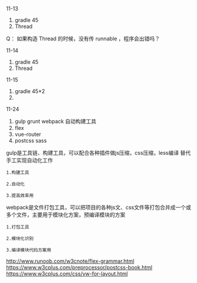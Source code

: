 11-13

1. gradle  45
2. Thread


Q： 如果构造 Thread 的时候，没有传 runnable ，程序会出错吗？




11-14 
1. gradle 45 
2. Thread 


11-15
1. gradle 45*2 
2. 



11-24
1. gulp grunt webpack   自动构建工具
2. flex  
3. vue-router
4. postcss sass

gulp是工具链、构建工具，可以配合各种插件做js压缩，css压缩，less编译 替代手工实现自动化工作

	1.构建工具

	2.自动化

	3.提高效率用

webpack是文件打包工具，可以把项目的各种js文、css文件等打包合并成一个或多个文件，主要用于模块化方案，预编译模块的方案

	1.打包工具

	2.模块化识别

	3.编译模块代码方案用


http://www.runoob.com/w3cnote/flex-grammar.html
https://www.w3cplus.com/preprocessor/postcss-book.html
https://www.w3cplus.com/css/vw-for-layout.html







